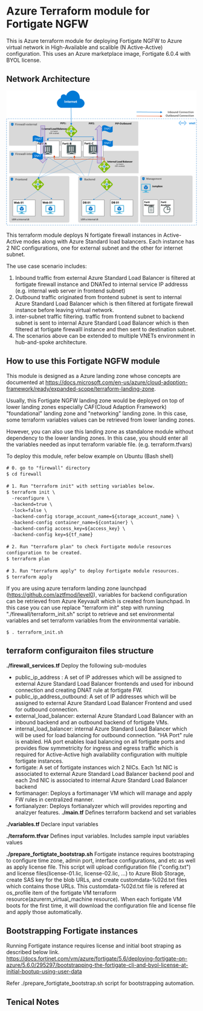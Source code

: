 # Azure Terraform module for Fortigate NGFW

This is Azure terraform module for deploying Fortigate NGFW to Azure virtual network in High-Available and scalible (N Active-Active) configuration. This uses an Azure marketplace image, Fortigate 6.0.4 with BYOL license.

## Network Architecture
![Fortigate on Azure Network Architecture](images/network_architecture.png)

This terraform module deploys N fortigate firewall instances in Active-Active modes along with Azure Standard load balancers. Each instance has 2 NIC configurations, one for external subnet and the other for internet subnet.

The use case scenario includes:
1. Inbound traffic from external Azure Standard Load Balancer is filtered at fortigate firewall instance and DNATed to internal service IP addresss (e.g. internal web server in frontend subnet)
2. Outbound traffic originated from frontend subnet is sent to internal Azure Standard Load Balancer which is then filtered at fortigate firewall instance before leaving virtual network.
3. inter-subnet traffic filtering. traffic from frontend subnet to backend subnet is sent to internal Azure Standard Load Balancer which is then filtered at fortigate firewalll instance and then sent to destination subnet. 
4. The scenarios above can be extended to multiple VNETs environment in hub-and-spoke architecture. 

## How to use this Fortigate NGFW module

This module is designed as a Azure landing zone whose concepts are documented at https://docs.microsoft.com/en-us/azure/cloud-adoption-framework/ready/expanded-scope/terraform-landing-zone.

Usually, this Fortigate NGFW landing zone would be deployed on top of lower landing zones especially CAF(Cloud Adaption Framework) "foundational" landing zone and "networking" landing zone. In this case, some terraform variables values can be retrieved from lower landing zones.

However, you can also use this landing zone as standalone module without dependency to the lower landing zones. In this case, you should enter all the variables needed as input terraform variable file. (e.g. terraform.tfvars)

To deploy this module, refer below example on Ubuntu (Bash shell)

```
# 0. go to "firewall" directory
$ cd firewall

# 1. Run "terraform init" with setting variables below. 
$ terraform init \
  -reconfigure \
  -backend=true \
  -lock=false \
  -backend-config storage_account_name=${storage_account_name} \
  -backend-config container_name=${container} \
  -backend-config access_key=${access_key} \
  -backend-config key=${tf_name}
  
# 2. Run "terraform plan" to check Fortigate module resources configuration to be created.
$ terraform plan 

# 3. Run "terraform apply" to deploy Fortigate module resources.
$ terraform apply
```
If you are using azure terraform landing zone launchpad (https://github.com/aztfmod/level0), variables for backend configuration can be retrieved from Azure Keyvault which is created from launchpad. In this case you can use replace "terraform init" step with running "./firewall/terraform_init.sh" script to retrieve and set environmental variables and set terraform variables from the environmental variable.
```
$ . terraform_init.sh
```

## terraform configuraiton files structure
**./firewall_services.tf** 
Deploy the following sub-modules
- public_ip_address : A set of IP addresses which will be assigned to external Azure Standard Load Balancer frontends and used for inbound connection and creating DNAT rule at fortigate FW. 
- public_ip_address_outbound: A set of IP addresses which will be assigned to external Azure Standard Load Balancer Frontend and used for outbound connection.
- external_load_balancer: external Azure Standard Load Balancer with an inbound backend and an outbound backend of fortigate VMs. 
- internal_load_balancer: internal Azure Standard Load Balancer which will be used for load balancing for outbound connection. "HA Port" rule is enabled. HA port enables load balancing on all fortigate ports and provides flow symmetricity for ingress and egress traffic which is required for Active-Active high availability configuration with multiple fortigate instances.
- fortigate: A set of fortigate instances wich 2 NICs. Each 1st NIC is associated to external Azure Standard Load Balancer backend pool and each 2nd NIC is associated to internal Azure Standard Load Balancer backend
- fortimanager: Deploys a fortimanager VM which will manage and apply FW rules in centralized manner.
- fortianalyzer: Deploys fortianalyzer which will provides reporting and analzyer features. 
**./main.tf** 
Defines terraform backend and set variables

**./variables.tf** 
Declare input variables

**./terraform.tfvar** 
Defines input variables. Includes sample input variables values

**./prepare_fortigtate_bootstrap.sh**
Fortigate instance requires bootstraping to configure time zone, admin port, interface configurations, and etc as well as apply license file. This script will upload configuration file ("config.txt") and license files(license-01.lic, license-02.lic, ...) to Azure Blob Storage, create SAS key for the blob URLs, and create customdata-%02d.txt files which contains those URLs. This customdata-%02d.txt file is refered at os_profile item of the fortigate VM terraform resource(azurerm_virtual_machine resource). When each fortigate VM boots for the first time, it will download the configuration file and license file and apply those automatically.

## Bootstrapping Fortigate instances
Running Fortigate instance requires license and initial boot straping as described below link.
https://docs.fortinet.com/vm/azure/fortigate/5.6/deploying-fortigate-on-azure/5.6.0/295297/bootstrapping-the-fortigate-cli-and-byol-license-at-initial-bootup-using-user-data

Refer ./prepare_fortigtate_bootstrap.sh script for bootstrapping automation.

## Tenical Notes
